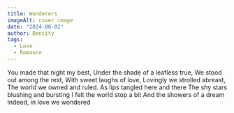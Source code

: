 ```yaml
---
title: Wanderers
imageAlt: cover image
date: "2024-08-02"
author: Bencity
tags:
  - Love
  - Romance
---
```


You made that night my best,
Under the shade of a leafless true,
We stood out among the rest,
With sweet laughs of love,
Lovingly we strolled abreast,
The world we owned and ruled.
As lips tangled here and there
The shy stars blushing and bursting
I felt the world stop a bit
And the showers of a dream
Indeed, in love we wondered
